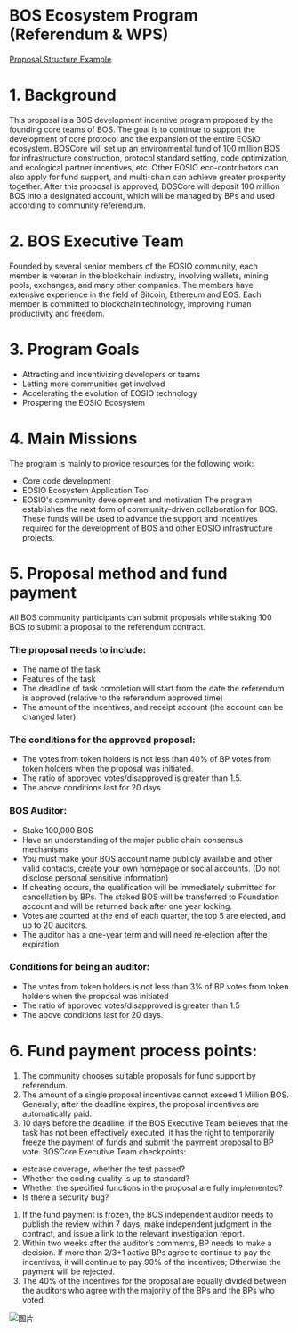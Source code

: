 # BOS Ecosystem Program (Referendum & WPS)
[Proposal Structure Example](https://github.com/boscore/referendum/blob/master/Proposal%20Structure%20Example.md)

# 1. Background

This proposal is a BOS development incentive program proposed by the founding core teams of BOS. The goal is to continue to support the development of core protocol and the expansion of the entire EOSIO ecosystem.
BOSCore will set up an environmental fund of 100 million BOS for infrastructure construction, protocol standard setting, code optimization, and ecological partner incentives, etc. Other EOSIO eco-contributors can also apply for fund support, and multi-chain can achieve greater prosperity together.
After this proposal is approved, BOSCore will deposit 100 million BOS into a designated account, which will be managed by BPs and used according to community referendum.

# 2. BOS Executive Team
Founded by several senior members of the EOSIO community, each member is veteran in the blockchain industry, involving wallets, mining pools, exchanges, and many other companies. The members have extensive experience in the field of Bitcoin, Ethereum and EOS. Each member is committed to blockchain technology, improving human productivity and freedom.
# 3. Program Goals
* Attracting and incentivizing developers or teams
* Letting more communities get involved
* Accelerating the evolution of EOSIO technology
* Prospering the EOSIO Ecosystem
# 4. Main Missions
The program is mainly to provide resources for the following work:
* Core code development
* EOSIO Ecosystem Application Tool
* EOSIO's community development and motivation The program establishes the next form of community-driven collaboration for BOS. These funds will be used to advance the support and incentives required for the development of BOS and other EOSIO infrastructure projects.
# 5. Proposal method and fund payment
All BOS community participants can submit proposals while staking 100 BOS to submit a proposal to the referendum contract.
### The proposal needs to include:
* The name of the task
* Features of the task
* The deadline of task completion will start from the date the referendum is approved (relative to the referendum approved time)
* The amount of the incentives, and receipt account (the account can be changed later)
### The conditions for the approved proposal:
* The votes from token holders is not less than 40% of BP votes from token holders when the proposal was initiated.
* The ratio of approved votes/disapproved is greater than 1.5.
* The above conditions last for 20 days.
### BOS Auditor:
* Stake 100,000 BOS
* Have an understanding of the major public chain consensus mechanisms
* You must make your BOS account name publicly available and other valid contacts, create your own homepage or social accounts. (Do not disclose personal sensitive information)
* If cheating occurs, the qualification will be immediately submitted for cancellation by BPs. The staked BOS will be transferred to Foundation account and will be returned back after one year locking.
* Votes are counted at the end of each quarter, the top 5 are elected, and up to 20 auditors.
* The auditor has a one-year term and will need re-election after the expiration.
### Conditions for being an auditor:
* The votes from token holders is not less than 3% of BP votes from token holders when the proposal was initiated
* The ratio of approved votes/disapproved is greater than 1.5
* The above conditions last for 20 days.
# 6. Fund payment process points:
1. The community chooses suitable proposals for fund support by referendum.
2. The amount of a single proposal incentives cannot exceed 1 Million BOS. Generally, after the deadline expires, the proposal incentives are automatically paid.
3. 10 days before the deadline, if the BOS Executive Team believes that the task has not been effectively executed, it has the right to temporarily freeze the payment of funds and submit the payment proposal to BP vote. BOSCore Executive Team checkpoints:
  * estcase coverage, whether the test passed?
  * Whether the coding quality is up to standard?
  * Whether the specified functions in the proposal are fully implemented?
  * Is there a security bug?
1. If the fund payment is frozen, the BOS independent auditor needs to publish the review within 7 days, make independent judgment in the contract, and issue a link to the relevant investigation report.
2. Within two weeks after the auditor’s comments, BP needs to make a decision. If more than 2/3+1 active BPs agree to continue to pay the incentives, it will continue to pay 90% of the incentives; Otherwise the payment will be rejected.
3. The 40% of the incentives for the proposal are equally divided between the auditors who agree with the majority of the BPs and the BPs who voted.

![图片](https://github.com/boscore/referendum/blob/master/flow.png)
